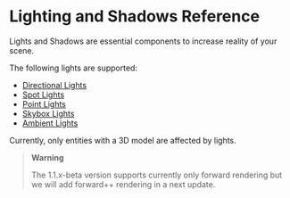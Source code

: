 # Lighting and Shadows Reference

Lights and Shadows are essential components to increase reality of your scene.

The following lights are supported:

- [Directional Lights](directional-lights.md)
- [Spot Lights](spot-lights.md)
- [Point Lights](point-lights.md)
- [Skybox Lights](skybox-lights.md)
- [Ambient Lights](ambient-lights.md)

Currently, only entities with a 3D model are affected by lights.

> **Warning**
> 
> 
>     
>             
>     
>     
> 
> The 1.1.x-beta version supports currently only forward rendering but we will add forward++ rendering in a next update.    

 

 

 

 

